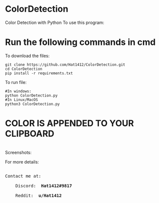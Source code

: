 # ColorDetection

Color Detection with Python
To use this program:

<strong> <h1> Run the following commands in cmd </h1> </strong>

To download the files:
  ```
  git clone https://github.com/Hat1412/ColorDetection.git
  cd ColorDetection
  pip install -r requirements.txt
  ```
To run file:
  ```
  #In windows:
  python ColorDetection.py
  #In Linux/MacOS
  python3 ColorDetection.py
  ```
  
  <h1> COLOR IS APPENDED TO YOUR CLIPBOARD </h1> </br>
Screenshots:
</br>

For more details:
<pre>

Contact me at: </br>
    Discord: <strong> Hat1412#9817 </strong> </br>
    Reddit: <strong> u/Hat1412 </strong>
</pre>

